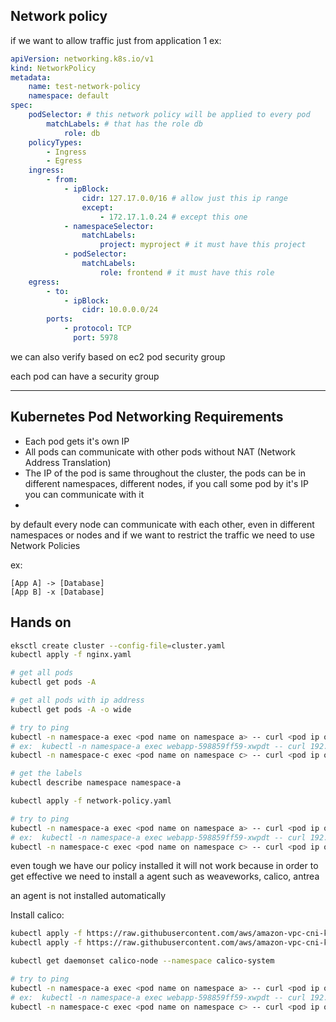## Network policy

if we want to allow traffic just from application 1
ex:
```yaml
apiVersion: networking.k8s.io/v1
kind: NetworkPolicy
metadata:
    name: test-network-policy
    namespace: default
spec:
    podSelector: # this network policy will be applied to every pod
        matchLabels: # that has the role db
            role: db
    policyTypes:
        - Ingress
        - Egress
    ingress:
        - from:
            - ipBlock:
                cidr: 127.17.0.0/16 # allow just this ip range
                except:
                    - 172.17.1.0.24 # except this one
            - namespaceSelector:
                matchLabels: 
                    project: myproject # it must have this project
            - podSelector:
                matchLabels: 
                    role: frontend # it must have this role
    egress:
        - to:
            - ipBlock:
                cidr: 10.0.0.0/24
        ports:
            - protocol: TCP
              port: 5978
```

we can also verify based on ec2 pod security group

each pod can have a security group

---
## Kubernetes Pod Networking Requirements
- Each pod gets it's own IP
- All pods can communicate with other pods without NAT (Network Address Translation)
- The IP of the pod is same throughout the cluster,
    the pods can be in different namespaces, different nodes, if you call some pod by it's IP you can communicate with it
-

by default every node can communicate with each other, even in different namespaces or nodes
and if we want to restrict the traffic we need to use Network Policies

ex:
```
[App A] -> [Database]
[App B] -x [Database]
```

## Hands on
```bash
eksctl create cluster --config-file=cluster.yaml
kubectl apply -f nginx.yaml

# get all pods
kubectl get pods -A

# get all pods with ip address
kubectl get pods -A -o wide

# try to ping
kubectl -n namespace-a exec <pod name on namespace a> -- curl <pod ip on namespace b>
# ex:  kubectl -n namespace-a exec webapp-598859ff59-xwpdt -- curl 192.168.16.113
kubectl -n namespace-c exec <pod name on namespace c> -- curl <pod ip on namespace b>

# get the labels
kubectl describe namespace namespace-a

kubectl apply -f network-policy.yaml

# try to ping
kubectl -n namespace-a exec <pod name on namespace a> -- curl <pod ip on namespace b>
# ex:  kubectl -n namespace-a exec webapp-598859ff59-xwpdt -- curl 192.168.16.113
kubectl -n namespace-c exec <pod name on namespace c> -- curl <pod ip on namespace b
```

even tough we have our policy installed it will not work because in order to get effective we
need to install a agent such as weaveworks, calico, antrea

an agent is not installed automatically

Install calico:
```bash
kubectl apply -f https://raw.githubusercontent.com/aws/amazon-vpc-cni-k8s/master/config/master/calico-operator.yaml
kubectl apply -f https://raw.githubusercontent.com/aws/amazon-vpc-cni-k8s/master/config/master/calico-crs.yaml

kubectl get daemonset calico-node --namespace calico-system

# try to ping
kubectl -n namespace-a exec <pod name on namespace a> -- curl <pod ip on namespace b>
# ex:  kubectl -n namespace-a exec webapp-598859ff59-xwpdt -- curl 192.168.16.113
kubectl -n namespace-c exec <pod name on namespace c> -- curl <pod ip on namespace b
```

